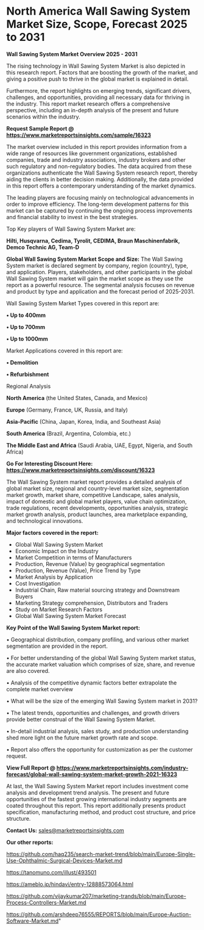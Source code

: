 # North America Wall Sawing System Market Size, Scope, Forecast 2025 to 2031

<Strong> Wall Sawing System Market Overview 2025 - 2031</strong>

The rising technology in Wall Sawing System Market is also depicted in this research report. Factors that are boosting the growth of the market, and giving a positive push to thrive in the global market is explained in detail.

Furthermore, the report highlights on emerging trends, significant drivers, challenges, and opportunities, providing all necessary data for thriving in the industry. This report market research offers a comprehensive perspective, including an in-depth analysis of the present and future scenarios within the industry.

<strong>Request Sample Report @ <a href=https://www.marketreportsinsights.com/sample/16323>https://www.marketreportsinsights.com/sample/16323</a></strong>

The market overview included in this report provides information from a wide range of resources like government organizations, established companies, trade and industry associations, industry brokers and other such regulatory and non-regulatory bodies. The data acquired from these organizations authenticate the Wall Sawing System research report, thereby aiding the clients in better decision making. Additionally, the data provided in this report offers a contemporary understanding of the market dynamics.

The leading players are focusing mainly on technological advancements in order to improve efficiency. The long-term development patterns for this market can be captured by continuing the ongoing process improvements and financial stability to invest in the best strategies.

Top Key players of Wall Sawing System Market are:

<strong>Hilti, Husqvarna, Cedima, Tyrolit, CEDIMA, Braun Maschinenfabrik, Demco Technic AG, Team-D</strong>

<strong><b>Global Wall Sawing System Market Scope and Size:</b></strong>
The Wall Sawing System market is declared segment by company, region (country), type, and application. Players, stakeholders, and other participants in the global Wall Sawing System market will gain the market scope as they use the report as a powerful resource. The segmental analysis focuses on revenue and product by type and application and the forecast period of 2025-2031.

Wall Sawing System Market Types covered in this report are:

<strong>• Up to 400mm

• Up to 700mm

• Up to 1000mm</strong>

Market Applications covered in this report are:

<strong>• Demolition

• Refurbishment</strong> 

Regional Analysis

<strong>North America</strong> (the United States, Canada, and Mexico)

<strong>Europe</strong> (Germany, France, UK, Russia, and Italy)

<strong>Asia-Pacific</strong> (China, Japan, Korea, India, and Southeast Asia)

<strong>South America</strong> (Brazil, Argentina, Colombia, etc.)

<strong>The Middle East and Africa</strong> (Saudi Arabia, UAE, Egypt, Nigeria, and South Africa)

<strong>Go For Interesting Discount Here: <a href=https://www.marketreportsinsights.com/discount/16323>https://www.marketreportsinsights.com/discount/16323</a></strong>

The Wall Sawing System market report provides a detailed analysis of global market size, regional and country-level market size, segmentation market growth, market share, competitive Landscape, sales analysis, impact of domestic and global market players, value chain optimization, trade regulations, recent developments, opportunities analysis, strategic market growth analysis, product launches, area marketplace expanding, and technological innovations.

<strong><b>Major factors covered in the report:</b></strong>
<ul>
  <li>Global Wall Sawing System Market </li>
  <li>Economic Impact on the Industry</li>
  <li>Market Competition in terms of Manufacturers</li>
  <li>Production, Revenue (Value) by geographical segmentation</li>
  <li>Production, Revenue (Value), Price Trend by Type</li>
  <li>Market Analysis by Application</li>
  <li>Cost Investigation</li>
  <li>Industrial Chain, Raw material sourcing strategy and Downstream Buyers</li>
  <li>Marketing Strategy comprehension, Distributors and Traders</li>
  <li>Study on Market Research Factors</li>
  <li>Global Wall Sawing System Market Forecast</li>
</ul>

<strong><b>Key Point of the Wall Sawing System Market report:</b></strong>

• Geographical distribution, company profiling, and various other market segmentation are provided in the report.

• For better understanding of the global Wall Sawing System market status, the accurate market valuation which comprises of size, share, and revenue are also covered.

• Analysis of the competitive dynamic factors better extrapolate the complete market overview

• What will be the size of the emerging Wall Sawing System market in 2031?

• The latest trends, opportunities and challenges, and growth drivers provide better construal of the Wall Sawing System Market.

• In-detail industrial analysis, sales study, and production understanding shed more light on the future market growth rate and scope.

• Report also offers the opportunity for customization as per the customer request.

<strong><b>View Full Report @ <a href=https://www.marketreportsinsights.com/industry-forecast/global-wall-sawing-system-market-growth-2021-16323>https://www.marketreportsinsights.com/industry-forecast/global-wall-sawing-system-market-growth-2021-16323</a></b></strong>


At last, the Wall Sawing System Market report includes investment come analysis and development trend analysis. The present and future opportunities of the fastest growing international industry segments are coated throughout this report. This report additionally presents product specification, manufacturing method, and product cost structure, and price structure.

<strong>Contact Us:</strong>
sales@marketreportsinsights.com

<strong>Our other reports:</strong>

<a href=https://github.com/haq235/search-market-trend/blob/main/Europe-Single-Use-Ophthalmic-Surgical-Devices-Market.md>https://github.com/haq235/search-market-trend/blob/main/Europe-Single-Use-Ophthalmic-Surgical-Devices-Market.md</a>

<a href=https://tanomuno.com/illust/493501>https://tanomuno.com/illust/493501</a>

<a href=https://ameblo.jp/hindavi/entry-12888573064.html>https://ameblo.jp/hindavi/entry-12888573064.html</a>

<a href=https://github.com/vijaykumar207/marketing-trands/blob/main/Europe-Process-Controllers-Market.md>https://github.com/vijaykumar207/marketing-trands/blob/main/Europe-Process-Controllers-Market.md</a>

<a href=https://github.com/arshdeep76555/REPORTS/blob/main/Europe-Auction-Software-Market.md>https://github.com/arshdeep76555/REPORTS/blob/main/Europe-Auction-Software-Market.md</a>"
